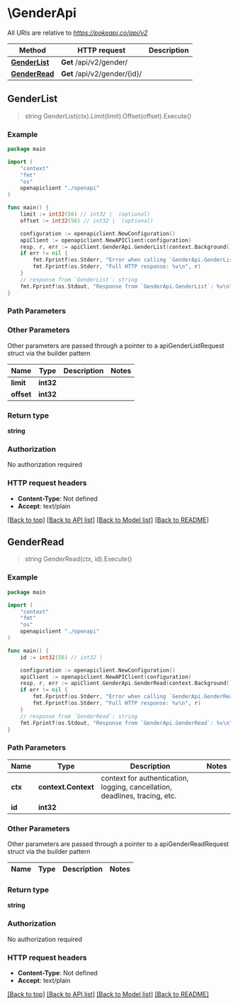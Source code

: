 # \GenderApi

All URIs are relative to *https://pokeapi.co/api/v2*

Method | HTTP request | Description
------------- | ------------- | -------------
[**GenderList**](GenderApi.md#GenderList) | **Get** /api/v2/gender/ | 
[**GenderRead**](GenderApi.md#GenderRead) | **Get** /api/v2/gender/{id}/ | 



## GenderList

> string GenderList(ctx).Limit(limit).Offset(offset).Execute()



### Example

```go
package main

import (
    "context"
    "fmt"
    "os"
    openapiclient "./openapi"
)

func main() {
    limit := int32(56) // int32 |  (optional)
    offset := int32(56) // int32 |  (optional)

    configuration := openapiclient.NewConfiguration()
    apiClient := openapiclient.NewAPIClient(configuration)
    resp, r, err := apiClient.GenderApi.GenderList(context.Background()).Limit(limit).Offset(offset).Execute()
    if err != nil {
        fmt.Fprintf(os.Stderr, "Error when calling `GenderApi.GenderList``: %v\n", err)
        fmt.Fprintf(os.Stderr, "Full HTTP response: %v\n", r)
    }
    // response from `GenderList`: string
    fmt.Fprintf(os.Stdout, "Response from `GenderApi.GenderList`: %v\n", resp)
}
```

### Path Parameters



### Other Parameters

Other parameters are passed through a pointer to a apiGenderListRequest struct via the builder pattern


Name | Type | Description  | Notes
------------- | ------------- | ------------- | -------------
 **limit** | **int32** |  | 
 **offset** | **int32** |  | 

### Return type

**string**

### Authorization

No authorization required

### HTTP request headers

- **Content-Type**: Not defined
- **Accept**: text/plain

[[Back to top]](#) [[Back to API list]](../README.md#documentation-for-api-endpoints)
[[Back to Model list]](../README.md#documentation-for-models)
[[Back to README]](../README.md)


## GenderRead

> string GenderRead(ctx, id).Execute()



### Example

```go
package main

import (
    "context"
    "fmt"
    "os"
    openapiclient "./openapi"
)

func main() {
    id := int32(56) // int32 | 

    configuration := openapiclient.NewConfiguration()
    apiClient := openapiclient.NewAPIClient(configuration)
    resp, r, err := apiClient.GenderApi.GenderRead(context.Background(), id).Execute()
    if err != nil {
        fmt.Fprintf(os.Stderr, "Error when calling `GenderApi.GenderRead``: %v\n", err)
        fmt.Fprintf(os.Stderr, "Full HTTP response: %v\n", r)
    }
    // response from `GenderRead`: string
    fmt.Fprintf(os.Stdout, "Response from `GenderApi.GenderRead`: %v\n", resp)
}
```

### Path Parameters


Name | Type | Description  | Notes
------------- | ------------- | ------------- | -------------
**ctx** | **context.Context** | context for authentication, logging, cancellation, deadlines, tracing, etc.
**id** | **int32** |  | 

### Other Parameters

Other parameters are passed through a pointer to a apiGenderReadRequest struct via the builder pattern


Name | Type | Description  | Notes
------------- | ------------- | ------------- | -------------


### Return type

**string**

### Authorization

No authorization required

### HTTP request headers

- **Content-Type**: Not defined
- **Accept**: text/plain

[[Back to top]](#) [[Back to API list]](../README.md#documentation-for-api-endpoints)
[[Back to Model list]](../README.md#documentation-for-models)
[[Back to README]](../README.md)

